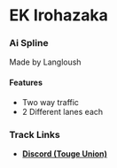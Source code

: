 # EK Irohazaka
### Ai Spline 
Made by Langloush

#### Features
- Two way traffic
- 2 Different lanes each

### Track Links
- **[Discord (Touge Union)](https://discord.com/invite/agUYDX2)**
